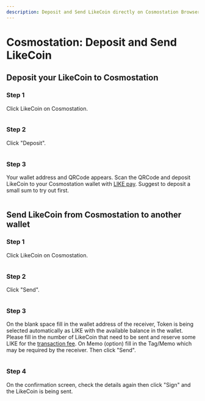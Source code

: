 ```yaml
---
description: Deposit and Send LikeCoin directly on Cosmostation Browser Extension wallet
---
```


# Cosmostation: Deposit and Send LikeCoin

## Deposit your LikeCoin to Cosmostation

### Step 1

Click LikeCoin on Cosmostation.

<figure><img src="../../../.gitbook/assets/Comostation Deposit 1.png" alt=""><figcaption></figcaption></figure>

### Step 2

Click "Deposit".

<figure><img src="../../../.gitbook/assets/Comostation Deposit 2.png" alt=""><figcaption></figcaption></figure>

### Step 3

Your wallet address and QRCode appears. Scan the QRCode and deposit LikeCoin to your Cosmostation wallet with [LIKE pay](../../../developer/like-pay/). Suggest to deposit a small sum to try out first.

<figure><img src="../../../.gitbook/assets/Comostation Deposit 3.png" alt=""><figcaption></figcaption></figure>

## **Send LikeCoin from** Cosmostation **to another wallet**

### Step 1

Click LikeCoin on Cosmostation.

<figure><img src="../../../.gitbook/assets/Comostation Deposit 1.png" alt=""><figcaption></figcaption></figure>

### Step 2

Click "Send".

<figure><img src="../../../.gitbook/assets/Comostation Send 1.png" alt=""><figcaption></figcaption></figure>

### Step 3

On the blank space fill in the wallet address of the receiver, Token is being selected automatically as LIKE with the available balance in the wallet. Please fill in the number of LikeCoin that need to be sent and reserve some LIKE for the [transaction fee](../transaction-fee.md). On Memo (option) fill in the Tag/Memo which may be required by the receiver. Then click "Send".

<figure><img src="../../../.gitbook/assets/Comostation Send 2.png" alt=""><figcaption></figcaption></figure>

### Step 4

On the confirmation screen, check the details again then click "Sign" and the LikeCoin is being sent.

<figure><img src="../../../.gitbook/assets/Comostation Send 3.png" alt=""><figcaption></figcaption></figure>
